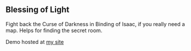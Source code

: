 Blessing of Light
------
Fight back the Curse of Darkness in Binding of Isaac, if you really need a map. Helps for finding the secret room.

Demo hosted at [my site](http://agoraphobiae.github.io/Blessing-of-Light)